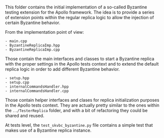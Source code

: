 This folder contains the initial implementation of a so-called Byzantine testing extension for the Apollo framework. The idea is to provide a series of extension points within the regular replica logic to allow the injection of certain Byzantine behavior.

From the implementation point of view:

```
- main.cpp
- ByzantineReplicaImp.hpp
- ByzantineReplicaImp.cpp
```
Those contain the main interfaces and classes to start a Byzantine replica with the proper settings in the Apollo tests context and to extend the default replica logic in order to add different Byzantine behavior.

```
- setup.hpp
- setup.cpp
- internalCommandsHandler.hpp
- internalCommandsHandler.cpp
```
Those contain helper interfaces and clases for replica initialization purposes in the Apollo tests context. They are actually pretty similar to the ones within the `../TesterReplica` folder, and with a bit of refactoring they could be shared and reused.

At tests level, the `test_skvbc_byzantine.py` file contains a simple test that makes use of a Byzantine replica instance.